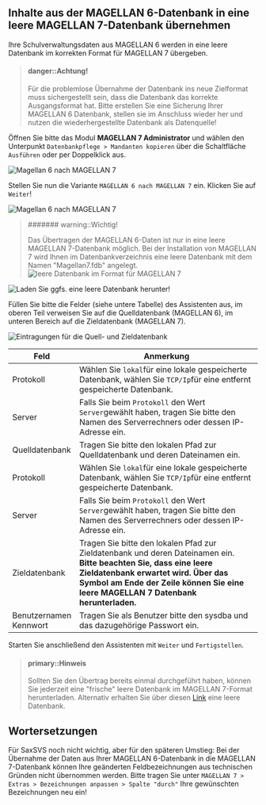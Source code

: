 ## Inhalte aus der MAGELLAN 6-Datenbank in eine leere MAGELLAN 7-Datenbank übernehmen

Ihre Schulverwaltungsdaten aus MAGELLAN 6 werden in eine leere Datenbank im korrekten Format für MAGELLAN 7 übergeben.

> #### danger::Achtung!
>
> Für die problemlose Übernahme der Datenbank ins neue Zielformat muss sichergestellt sein, dass die Datenbank das korrekte Ausgangsformat hat. 
> Bitte erstellen Sie eine Sicherung Ihrer MAGELLAN 6 Datenbank, stellen sie im Anschluss wieder her und nutzen die wiederhergestellte Datenbank als Datenquelle! 

Öffnen Sie bitte das Modul **MAGELLAN 7 Administrator** und wählen den Unterpunkt `Datenbankpflege > Mandanten kopieren` über die Schaltfläche ``Ausführen`` oder per Doppelklick aus. 

![Magellan 6 nach MAGELLAN 7](/images/magellan.administrator/mandanten.kopieren5.1.png)

Stellen Sie nun die Variante `MAGELLAN 6 nach MAGELLAN 7` ein. Klicken Sie auf `Weiter`!

![Magellan 6 nach MAGELLAN 7](/images/magellan.administrator/mandanten.kopieren5.png)



> ####### warning::Wichtig!
>
> Das Übertragen der MAGELLAN 6-Daten ist nur in eine leere MAGELLAN 7-Datenbank möglich. Bei der Installation von MAGELLAN 7 wird Ihnen im Datenbankverzeichnis eine leere Datenbank mit dem Namen "Magellan7.fdb" angelegt. 
![leere Datenbank im Format für MAGELLAN 7](/images/magellan.administrator/mandanten.kopieren6.png)

![Laden Sie ggfs. eine leere Datenbank herunter!](/images/magellan.administrator/mandanten.kopieren7.png)

Füllen Sie bitte die Felder (siehe untere Tabelle) des Assistenten aus, im oberen Teil verweisen Sie auf die Quelldatenbank (MAGELLAN 6), im unteren Bereich auf die Zieldatenbank (MAGELLAN 7).

![Eintragungen für die Quell- und Zieldatenbank](/images/magellan.administrator/mandanten.kopieren8.png)


Feld|Anmerkung
--|--
Protokoll|Wählen Sie `lokal`für eine lokale gespeicherte Datenbank, wählen Sie `TCP/Ip`für eine entfernt gespeicherte Datenbank.
Server|Falls Sie beim `Protokoll` den Wert `Server`gewählt haben, tragen Sie bitte den Namen des Serverrechners oder dessen IP-Adresse ein.
Quelldatenbank|Tragen Sie bitte den lokalen Pfad zur Quelldatenbank und deren Dateinamen ein.
Protokoll|Wählen Sie `lokal`für eine lokale gespeicherte Datenbank, wählen Sie `TCP/Ip`für eine entfernt gespeicherte Datenbank.
Server|Falls Sie beim `Protokoll` den Wert `Server`gewählt haben, tragen Sie bitte den Namen des Serverrechners oder dessen IP-Adresse ein.
Zieldatenbank|Tragen Sie bitte den lokalen Pfad zur Zieldatenbank und deren Dateinamen ein. **Bitte beachten Sie, dass eine leere Zieldatenbank erwartet wird. Über das Symbol am Ende der Zeile können Sie eine leere MAGELLAN 7 Datenbank herunterladen.**
Benutzernamen<br/>Kennwort|Tragen Sie als Benutzer bitte den sysdba und das dazugehörige Passwort ein.

Starten Sie anschließend den Assistenten mit `Weiter` und `Fertigstellen`.

> #### primary::Hinweis
>
> Sollten Sie den Übertrag bereits einmal durchgeführt haben, können Sie jederzeit eine "frische" leere Datenbank im MAGELLAN 7-Format herunterladen. Alternativ erhalten Sie über diesen [Link](https://download.stueber.de/bin/de/magellan/v7/database/MAGELLAN7.FDB) eine leere Datenbank.



## Wortersetzungen

Für SaxSVS noch nicht wichtig, aber für den späteren Umstieg: Bei der Übernahme der Daten aus Ihrer MAGELLAN 6-Datenbank in die MAGELLAN 7-Datenbank können Ihre geänderten Feldbezeichnungen aus technischen Gründen nicht übernommen werden. Bitte tragen Sie  unter `MAGELLAN 7 > Extras > Bezeichnungen anpassen > Spalte "durch"` Ihre gewünschten Bezeichnungen neu ein!
